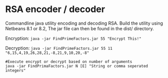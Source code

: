 # RSA encoder / decoder
Commandline java utility encoding and decoding RSA. Build the utility using Netbeans 8.1 or 8.2, The jar file can then be found in the dist/ directory.

Encryption:
`java -jar FindPrimeFactors.jar 55 "Encrypt This!"`

Decryption:
`java -jar FindPrimeFactors.jar 55 11 "6,15,4,19,26,28,21,-8,21,9,10,20,-8"`

```
#Execute encrypt or decrypt based on number of arguments
java -jar FindPrimaFactors.jar N [E] "String or comma seperated integers"
```
